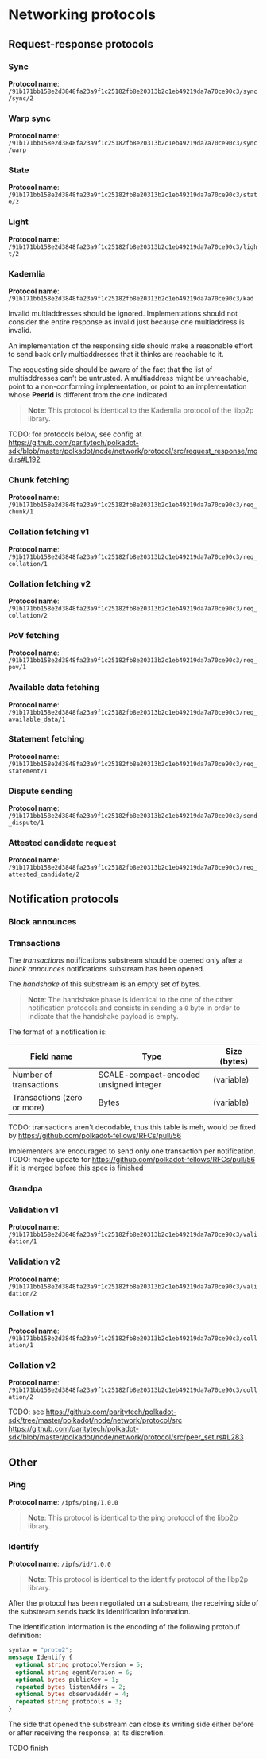 # Networking protocols

## Request-response protocols

### Sync

**Protocol name**: `/91b171bb158e2d3848fa23a9f1c25182fb8e20313b2c1eb49219da7a70ce90c3/sync/sync/2`

### Warp sync

**Protocol name**: `/91b171bb158e2d3848fa23a9f1c25182fb8e20313b2c1eb49219da7a70ce90c3/sync/warp`

### State

**Protocol name**: `/91b171bb158e2d3848fa23a9f1c25182fb8e20313b2c1eb49219da7a70ce90c3/state/2`

### Light

**Protocol name**: `/91b171bb158e2d3848fa23a9f1c25182fb8e20313b2c1eb49219da7a70ce90c3/light/2`

### Kademlia

**Protocol name**: `/91b171bb158e2d3848fa23a9f1c25182fb8e20313b2c1eb49219da7a70ce90c3/kad`

Invalid multiaddresses should be ignored. Implementations should not consider the entire response as invalid just because one multiaddress is invalid.

An implementation of the responsing side should make a reasonable effort to send back only multiaddresses that it thinks are reachable to it.

The requesting side should be aware of the fact that the list of multiaddresses can't be untrusted. A multiaddress might be unreachable, point to a non-conforming implementation, or point to an implementation whose **PeerId** is different from the one indicated.

> **Note**: This protocol is identical to the Kademlia protocol of the libp2p library.

TODO: for protocols below, see config at https://github.com/paritytech/polkadot-sdk/blob/master/polkadot/node/network/protocol/src/request_response/mod.rs#L192

### Chunk fetching

**Protocol name**: `/91b171bb158e2d3848fa23a9f1c25182fb8e20313b2c1eb49219da7a70ce90c3/req_chunk/1`

### Collation fetching v1

**Protocol name**: `/91b171bb158e2d3848fa23a9f1c25182fb8e20313b2c1eb49219da7a70ce90c3/req_collation/1`

### Collation fetching v2

**Protocol name**: `/91b171bb158e2d3848fa23a9f1c25182fb8e20313b2c1eb49219da7a70ce90c3/req_collation/2`

### PoV fetching

**Protocol name**: `/91b171bb158e2d3848fa23a9f1c25182fb8e20313b2c1eb49219da7a70ce90c3/req_pov/1`

### Available data fetching

**Protocol name**: `/91b171bb158e2d3848fa23a9f1c25182fb8e20313b2c1eb49219da7a70ce90c3/req_available_data/1`

### Statement fetching

**Protocol name**: `/91b171bb158e2d3848fa23a9f1c25182fb8e20313b2c1eb49219da7a70ce90c3/req_statement/1`

### Dispute sending

**Protocol name**: `/91b171bb158e2d3848fa23a9f1c25182fb8e20313b2c1eb49219da7a70ce90c3/send_dispute/1`

### Attested candidate request

**Protocol name**: `/91b171bb158e2d3848fa23a9f1c25182fb8e20313b2c1eb49219da7a70ce90c3/req_attested_candidate/2`

## Notification protocols

### Block announces

### Transactions

The *transactions* notifications substream should be opened only after a *block announces* notifications substream has been opened.

The *handshake* of this substream is an empty set of bytes.

> **Note**: The handshake phase is identical to the one of the other notification protocols and consists in sending a `0` byte in order to indicate that the handshake payload is empty.

The format of a notification is:

| Field name         | Type      | Size (bytes)   |
| ------------------ | --------- | -------------- |
| Number of transactions | SCALE-compact-encoded unsigned integer | (variable) |
| Transactions (zero or more) | Bytes | (variable) |

TODO: transactions aren't decodable, thus this table is meh, would be fixed by https://github.com/polkadot-fellows/RFCs/pull/56

Implementers are encouraged to send only one transaction per notification.
TODO: maybe update for https://github.com/polkadot-fellows/RFCs/pull/56 if it is merged before this spec is finished

### Grandpa

### Validation v1

**Protocol name**: `/91b171bb158e2d3848fa23a9f1c25182fb8e20313b2c1eb49219da7a70ce90c3/validation/1`

### Validation v2

**Protocol name**: `/91b171bb158e2d3848fa23a9f1c25182fb8e20313b2c1eb49219da7a70ce90c3/validation/2`

### Collation v1

**Protocol name**: `/91b171bb158e2d3848fa23a9f1c25182fb8e20313b2c1eb49219da7a70ce90c3/collation/1`

### Collation v2

**Protocol name**: `/91b171bb158e2d3848fa23a9f1c25182fb8e20313b2c1eb49219da7a70ce90c3/collation/2`

TODO: see https://github.com/paritytech/polkadot-sdk/tree/master/polkadot/node/network/protocol/src
https://github.com/paritytech/polkadot-sdk/blob/master/polkadot/node/network/protocol/src/peer_set.rs#L283

## Other

### Ping

**Protocol name**: `/ipfs/ping/1.0.0`

> **Note**: This protocol is identical to the ping protocol of the libp2p library.

### Identify

**Protocol name**: `/ipfs/id/1.0.0`

> **Note**: This protocol is identical to the identify protocol of the libp2p library.

After the protocol has been negotiated on a substream, the receiving side of the substream sends back its identification information.

The identification information is the encoding of the following protobuf definition:

```protobuf
syntax = "proto2";
message Identify {
  optional string protocolVersion = 5;
  optional string agentVersion = 6;
  optional bytes publicKey = 1;
  repeated bytes listenAddrs = 2;
  optional bytes observedAddr = 4;
  repeated string protocols = 3;
}
```

The side that opened the substream can close its writing side either before or after receiving the response, at its discretion.

TODO finish
